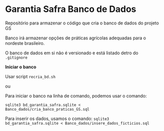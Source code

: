 # Garantia Safra Banco de Dados

Repositório para armazenar o código que cria o banco de dados do projeto GS

Banco irá armazenar opções de práticas agrícolas adequadas para o nordeste brasileiro.

O banco de dados em si não é versionado e está listado detro do `.gitignore`

**Iniciar o banco**

Usar script `recria_bd.sh`

ou

Para iniciar o banco na linha de comando, podemos usar o comando:

`sqlite3 bd_garantia_safra.sqlite < Banco_dados/cria_banco_praticas_GS.sql`

Para inserir os dados, usamos o comando:
`sqlite3 bd_garantia_safra.sqlite < Banco_dados/insere_dados_ficticios.sql`
